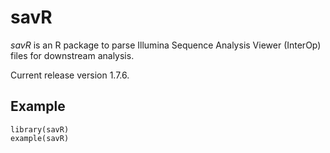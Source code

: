 savR
================================

*savR* is an R package to parse Illumina Sequence Analysis Viewer (InterOp)
files for downstream analysis.

Current release version 1.7.6.

Example
--------

```
library(savR)
example(savR)
```
